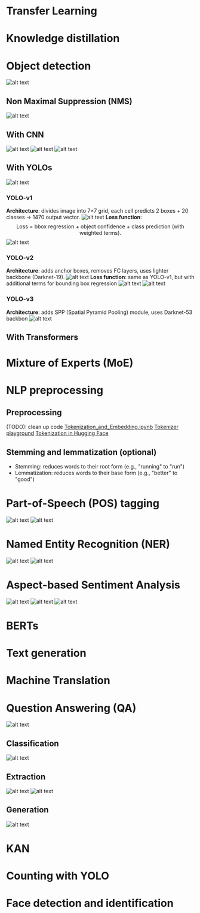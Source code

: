# Transfer Learning

# Knowledge distillation

# Object detection
![alt text](image-18.png)

## Non Maximal Suppression (NMS)
![alt text](image-9.png)
## With CNN
![alt text](image-5.png)
![alt text](image-8.png)
![alt text](image-7.png)

## With YOLOs
![alt text](image-19.png)

### YOLO-v1
**Architecture**: divides image into 7×7 grid, each cell predicts 2 boxes + 20 classes → 1470 output vector.
![alt text](image-20.png)
**Loss function**: 
$$\text{Loss = bbox regression + object confidence + class prediction (with weighted terms).}$$
![alt text](image-22.png)

### YOLO-v2
**Architecture**: adds anchor boxes, removes FC layers, uses lighter backbone (Darknet-19).
![alt text](image-27.png)
**Loss function**: same as YOLO-v1, but with additional terms for bounding box regression
![alt text](image-23.png)
![alt text](image-24.png)

### YOLO-v3
**Architecture**: adds SPP (Spatial Pyramid Pooling) module, uses Darknet-53 backbon
![alt text](image-25.png)
## With Transformers

# Mixture of Experts (MoE)

# NLP preprocessing
## Preprocessing 
(TODO): clean up code
[Tokenization_and_Embedding.ipynb](Tokenization_and_Embedding.ipynb)
[Tokenizer playground](https://xenova-the-tokenizer-playground.static.hf.space/index.html)
[Tokenization in Hugging Face](https://huggingface.co/docs/transformers/fast_tokenizers)

## Stemming and lemmatization (optional)
- Stemming: reduces words to their root form (e.g., "running" to "run")
- Lemmatization: reduces words to their base form (e.g., "better" to "good")


# Part-of-Speech (POS) tagging
![alt text](image.png)
![alt text](image-1.png)


# Named Entity Recognition (NER)
![alt text](image-10.png)
![alt text](image-11.png)

# Aspect-based Sentiment Analysis
![alt text](image-3.png)
![alt text](image-2.png)
![alt text](image-4.png)

# BERTs

# Text generation

# Machine Translation

# Question Answering (QA)
![alt text](image-13.png)
## Classification
![alt text](image-14.png)
## Extraction
![alt text](image-16.png)
![alt text](image-12.png)
## Generation
![alt text](image-15.png)

# KAN

# Counting with YOLO

# Face detection and identification